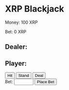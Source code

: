 <html>
<head>
  <title>XRP Blackjack</title>
  <link rel="stylesheet" href="style.css">
 <script>
// define constants
const CARD_VALUES = {
'ACE': 11,
'2': 2,
'3': 3,
'4': 4,
'5': 5,
'6': 6,
'7': 7,
'8': 8,
'9': 9,
'10': 10,
'JACK': 10,
'QUEEN': 10,
'KING': 10,
};
const CARDS = ['ACE', '2', '3', '4', '5', '6', '7', '8', '9', '10', 'JACK', 'QUEEN', 'KING'];
const STARTING_MONEY = 100;
const MIN_BET = 10;
const MAX_BET = 100;

// define variables
let deck = [];
let dealerHand = [];
let playerHand = [];
let dealerScore = 0;
let playerScore = 0;
let money = STARTING_MONEY;
let bet = 0;

// set up event listeners
document.getElementById('deal-button').addEventListener('click', deal);
document.getElementById('hit-button').addEventListener('click', hit);
document.getElementById('stand-button').addEventListener('click', stand);

// initialize game
shuffleDeck();
updateMoney();
updateBet();

// define functions
function shuffleDeck() {
deck = [];
for (let i = 0; i < 4; i++) {
deck = deck.concat(CARDS);
}
deck = shuffleArray(deck);
}

function shuffleArray(array) {
let currentIndex = array.length;
let temporaryValue;
let randomIndex;

while (0 !== currentIndex) {
randomIndex = Math.floor(Math.random() * currentIndex);
currentIndex -= 1;
temporaryValue = array[currentIndex];
array[currentIndex] = array[randomIndex];
array[randomIndex] = temporaryValue;
}

return array;
}

function updateMoney() {
document.getElementById('money').innerHTML = Money: ${money};
}

function updateBet() {
document.getElementById('bet').innerHTML = Bet: ${bet};
}

function deal() {
// check if bet is within limits and player has enough money
if (bet < MIN_BET || bet > MAX_BET || bet > money) {
alert(Please enter a bet between ${MIN_BET} and ${MAX_BET} and within your budget of ${money}.);
return;
}

// reset scores and hands
dealerScore = 0;
playerScore = 0;
dealerHand = [];
playerHand = [];

// deal initial cards
dealerHand.push(deck.pop());
dealerScore += CARD_VALUES[dealerHand[0]];
updateDealerCards();

playerHand.push(deck.pop());
playerScore += CARD_VALUES[playerHand[0]];
updatePlayerCards();

dealerHand.push(deck.pop());
dealerScore += CARD_VALUES[dealerHand[1]];
updateDealerCards();

playerHand.push(deck.pop());
playerScore += CARD_VALUES[playerHand[1]];
updatePlayerCards();

// check if player has blackjack
if (playerScore === 21) {
endRound(true, 'Blackjack!');
return;
}

// check if dealer has blackjack
if (dealerScore === 21) {
endRound(false, 'Dealer has blackjack.');
return;
}

// enable/disable buttons
document.getElementById('deal-button').disabled = true;
document.getElementById('hit-button').disabled = false;
document.getElementById('stand-button').disabled = false;
}

function hit() {
// add card to player's hand
playerHand.push(deck.pop());
playerScore += CARD_VALUES[playerHand[playerHand.length - 1]];
updatePlayerCards();

// check if player busts
if (playerScore > 21) {
endRound(false, 'You bust!');
}

// check if player gets blackjack
if (playerScore === 21) {
stand();
}
}

function stand() {
// disable buttons
document.getElementById('hit-button').disabled = true;
document.getElementById('stand-button').disabled = true;

// reveal dealer's second card
updateDealerCards(true);

// dealer draws cards until score is at least 17
while (dealerScore < 17) {
dealerHand.push(deck.pop());
dealerScore += CARD_VALUES[dealerHand[dealerHand.length - 1]];
updateDealerCards();
}

// check if dealer busts
if (dealerScore > 21) {
endRound(true, 'Dealer busts!');
return;
}

// compare scores
if (dealerScore > playerScore) {
endRound(false, 'Dealer wins!');
} else if (dealerScore < playerScore) {
endRound(true, 'You win!');
} else {
endRound(true, 'Push!');
}
}

function endRound(playerWins, message) {
if (playerWins) {
money += bet;
} else {
money -= bet;
}
alert(message);
updateMoney();

// enable deal button and disable hit and stand buttons
document.getElementById('deal-button').disabled = false;
document.getElementById('hit-button').disabled = true;
document.getElementById('stand-button').disabled = true;
}

function updateDealerCards(revealSecondCard) {
let dealerCards = '';
for (let i = 0; i < dealerHand.length; i++) {
if (i === 1 && !revealSecondCard) {
dealerCards += '<div class="card back"></div>';
} else {
dealerCards += <div class="card ${dealerHand[i].toLowerCase()}"></div>;
}
}
document.getElementById('dealer-cards').innerHTML = dealerCards;
}

function updatePlayerCards() {
let playerCards = '';
for (let i = 0; i < playerHand.length; i++) {
playerCards += <div class="card ${playerHand[i].toLowerCase()}"></div>;
}
document.getElementById('player-cards').innerHTML = playerCards;
}
  </script>
</head>
<body>
  <h1>XRP Blackjack</h1>
  <p id="money-display">Money: 100 XRP</p>
  <p id="bet-display">Bet: 0 XRP</p>
  <div id="dealer-section">
    <h2>Dealer:</h2>
    <div id="dealer-hand"></div>
    <p id="dealer-score"></p>
  </div>
  <div id="player-section">
    <h2>Player:</h2>
    <div id="player-hand"></div>
    <p id="player-score"></p>
    <div id="player-buttons">
      <button id="hit-button">Hit</button>
      <button id="stand-button">Stand</button>
      <button id="deal-button">Deal</button>
    </div>
    <form id="bet-form">
      <label for="bet-input">Bet:</label>
      <input type="number" id="bet-input" name="bet" min="10" max="100" step="10">
      <button type="submit" id="bet-button">Place Bet</button>
    </form>
  </div>
</body>
</html>
